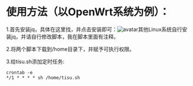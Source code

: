 # 使用方法（以OpenWrt系统为例）：
1.首先安装jq，具体在这里找，并点击安装即可：![avatar](https://cdn.jsdelivr.net/gh/youshandefeiyang/webcdn@v4.8/speedtestcn.png)其他Linux系统自行安装jq，并请自行修改脚本，我在脚本里面有注释。

2.将两个脚本下载到/home目录下，并赋予可执行权限。

3.给tisu.sh添加定时任务:
```
crontab -e
*/1 * * * * sh /home/tisu.sh
```
